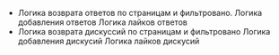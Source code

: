 - Логика возврата ответов по страницам и фильтровано.
  Логика добавления ответов
  Логика лайков ответов
- Логика возврата дискуссий по страницам и фильтровано
  Логика добавления дискусий
  Логика лайков дискусий